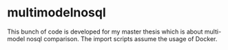 # multimodelnosql

This bunch of code is developed for my master thesis which is about multi-model nosql comparison. The import scripts assume the usage of Docker.
